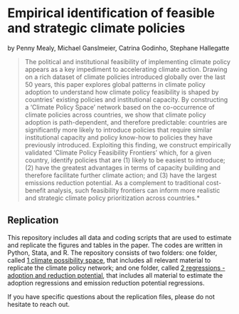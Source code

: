 # Empirical identification of feasible and strategic climate policies

by Penny Mealy, Michael Ganslmeier, Catrina Godinho, Stephane Hallegatte

> The political and institutional feasibility of implementing climate policy appears as a key impediment to accelerating climate action. Drawing on a rich dataset of climate policies introduced globally over the last 50 years, this paper explores global patterns in climate policy adoption to understand how climate policy feasibility is shaped by countries’ existing policies and institutional capacity. By constructing a ‘Climate Policy Space’ network based on the co-occurrence of climate policies across countries, we show that climate policy adoption is path-dependent, and therefore predictable: countries are significantly more likely to introduce policies that require similar institutional capacity and policy know-how to policies they have previously introduced. Exploiting this finding, we construct empirically validated ‘Climate Policy Feasibility Frontiers’ which, for a given country, identify policies that are (1) likely to be easiest to introduce; (2) have the greatest advantages in terms of capacity building and therefore facilitate further climate action; and (3) have the largest emissions reduction potential. As a complement to traditional cost-benefit analysis, such feasibility frontiers can inform more realistic and strategic climate policy prioritization across countries.*

## Replication

This repository includes all data and coding scripts that are used to estimate and replicate the figures and tables in the paper. The codes are written in Python, Stata, and R. The repository consists of two folders: one folder, called [1 climate possibility space](1%20climate%20possibility%20space), that includes all relevant material to replicate the climate policy network; and one folder, called [2 regressions - adoption and reduction potential](2%20regressions%20-%20adoption%20and%20reduction%20potential), that includes all material to estimate the adoption regressions and emission reduction potential regressions.

If you have specific questions about the replication files, please do not hesitate to reach out.
